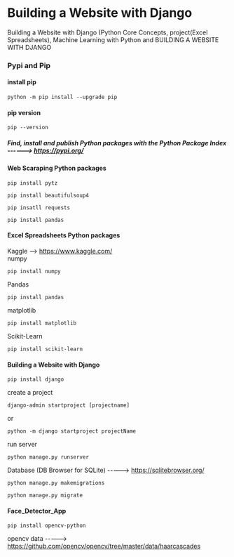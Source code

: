 # Building a Website with Django
Building a Website with Django (Python Core Concepts, project(Excel Spreadsheets), Machine Learning with Python and  BUILDING A WEBSITE WITH DJANGO


### Pypi and Pip
#### install pip 
```
python -m pip install --upgrade pip
```
#### pip version
```
pip --version
```
##### Find, install and publish Python packages with the Python Package Index ------> https://pypi.org/

#### Web Scaraping Python packages
```
pip install pytz
```
```
pip install beautifulsoup4
```
```
pip insatll requests
```
```
pip install pandas
```

#### Excel Spreadsheets Python packages
Kaggle --> https://www.kaggle.com/ <br>
numpy
```
pip install numpy
```
Pandas
```
pip install pandas
```
matplotlib
```
pip install matplotlib
```
Scikit-Learn
```
pip install scikit-learn
```
#### Building a Website with Django
```
pip install django
```
create a project
```
django-admin startproject [projectname]
```
or
```
python -m django startproject projectName
```
run server
```
python manage.py runserver
```
Database (DB Browser for SQLite) -----> https://sqlitebrowser.org/
```
python manage.py makemigrations 
```
```
python manage.py migrate 
```
#### Face_Detector_App
```
pip install opencv-python
```
opencv data -----> https://github.com/opencv/opencv/tree/master/data/haarcascades
